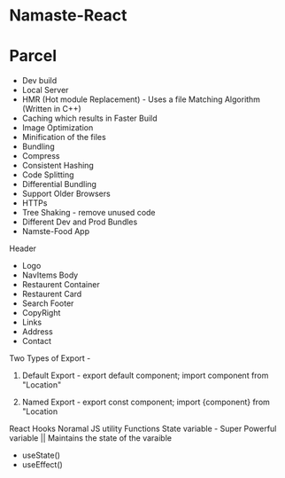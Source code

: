 # Namaste-React

# Parcel

- Dev build
- Local Server
- HMR (Hot module Replacement) - Uses a file Matching Algorithm (Written in C++)
- Caching which results in Faster Build
- Image Optimization
- Minification of the files
- Bundling
- Compress
- Consistent Hashing
- Code Splitting
- Differential Bundling
- Support Older Browsers
- HTTPs
- Tree Shaking - remove unused code
- Different Dev and Prod Bundles
- Namste-Food App

Header

- Logo
- NavItems
  Body
- Restaurent Container
- Restaurent Card
- Search
  Footer
- CopyRight
- Links
- Address
- Contact

Two Types of Export -

1. Default Export -
   export default component;
   import component from "Location"

2. Named Export -
   export const component;
   import {component} from "Location

React Hooks
Noramal JS utility Functions
State variable - Super Powerful variable || Maintains the state of the varaible

- useState()
- useEffect()
